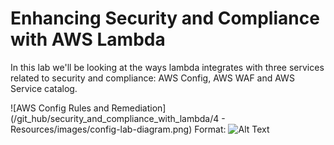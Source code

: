 # Enhancing Security and Compliance with AWS Lambda

In this lab we'll be looking at the ways lambda integrates with three services related to security and compliance: AWS Config, AWS WAF and AWS Service catalog.

![AWS Config Rules and Remediation](/git_hub/security_and_compliance_with_lambda/4 - Resources/images/config-lab-diagram.png)
Format: ![Alt Text](url)

